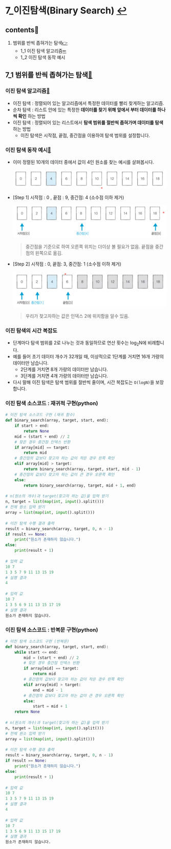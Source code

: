 # 7_이진탐색(Binary Search) [↩](../this_is_codingtest)

## contents📑<a id="contents"></a>

1. 범위를 반씩 좁혀가는 탐색[👉](#7_1)
   * 1_1 이진 탐색 알고리즘[✏](#6_1_1)
   * 1_2 이진 탐색 동작 예시

## 7_1 범위를 반씩 좁혀가는 탐색[📑](#contents)<a id="7_1"></a>

### 이진 탐색 알고리즘[📑](#contents)<a id="7_1_1"></a>

* 이진 탐색 : 정렬되어 있는 알고리즘에서 특정한 데이터를 빨리 찾게하는 알고리즘.
* 순차 탐색 : 리스트 안에 있는 특정한 **데이터를 찾기 위해 앞에서 부터 데이터를 하나씩 확인** 하는 방법
* 이진 탐색 : 정렬되어 있는 리스트에서 **탐색 범위를 절반씩 좁혀가며 데이터를 탐색** 하는 방법
  * 이진 탐색은 시작점, 끝점, 중간점을 이용하여 탐색 범위를 설정합니다. 

### 이진 탐색 동작 예시[📑](#contents)<a id="7_1_2"></a>

* 이미 정렬된 10개의 데이터 중에서 값이 4인 원소를 찾는 예시를 살펴봅시다.

  ![](./image/7_1_1-1.png)

* [Step 1] 시작점 : 0 , 끝점 : 9, 중간점: 4 (소수점 이하 제거)

  ![](./image/7_1_1-2.png)

  > 중간점을 기준으로 하여 오른쪽 위치는 더이상 볼 필요가 없음. 끝점을 중간점의 왼쪽으로 옮김.

* [Step 2] 시작점 : 0, 끝점: 3, 중간점: 1 (소수점 이하 제거)

  ![](./image/7_1_1-3.png)

  > 우리가 찾고자하는 값은 인덱스 2에 위치함을 알수 있음.

### 이진 탐색의 시간 복잡도

* 단계마다 탐색 범위를 2로 나누는 것과 동일하므로 연산 횟수는 log<sub>2</sub>N에 비례합니다. 
* 예를 들어 초기 데이터 개수가 32개일 때, 이상적으로 1단계를 거치면 16개 가량의 데이터만 남습니다.
  * 2단계를 거치면 8개 가량의 데이터만 남습니다. 
  * 3단계를 거치면 4개 가량의 데이터만 남습니다.
* 다시 말해 이진 탐색은 탐색 범위를 절반씩 줄이며, 시간 복잡도는 `O(logN)`을 보장합니다.  

### 이진 탐색 소스코드 : 재귀적 구현(python)

```python
# 이진 탐색 소스코드 구현 (재귀 함수)
def binary_search(array, target, start, end):
    if start > end:
        return None
    mid = (start + end) // 2
    # 찾은 경우 중간점 인덱스 반환
    if array[mid] == target:
        return mid
    # 중간점의 값보다 찾고자 하는 값이 작은 경우 왼쪽 확인
    elif array[mid] > target:
        return binary_search(array, target, start, mid - 1)
    # 중간점의 값보다 찾고자 하는 값이 큰 경우 오른쪽 확인
    else:
        return binary_search(array, target, mid + 1, end)

# n(원소의 개수)과 target(찾고자 하는 값)을 입력 받기
n, target = list(map(int, input().split()))
# 전체 원소 입력 받기
array = list(map(int, input().split()))

# 이진 탐색 수행 결과 출력
result = binary_search(array, target, 0, n - 1)
if result == None:
    print("원소가 존재하지 않습니다.")
else:
    print(result + 1)
    
# 입력 값   
10 7
1 3 5 7 9 11 13 15 19
# 실행 결과
4

# 입력 값
10 7
1 3 5 6 9 11 13 15 17 19
# 실행 결과
원소가 존재하지 않습니다.
```

### 이진 탐색 소스코드 : 반복문 구현(python)

```python
# 이진 탐색 소스코드 구현 (반복문)
def binary_search(array, target, start, end):
    while start <= end:
        mid = (start + end) // 2
        # 찾은 경우 중간점 인덱스 반환
        if array[mid] == target:
            return mid
        # 중간점의 값보다 찾고자 하는 값이 작은 경우 왼쪽 확인
        elif array[mid] > target:
            end = mid - 1
        # 중간점의 값보다 찾고자 하는 값이 큰 경우 오른쪽 확인
        else:
            start = mid + 1
    return None

# n(원소의 개수)과 target(찾고자 하는 값)을 입력 받기
n, target = list(map(int, input().split()))
# 전체 원소 입력 받기
array = list(map(int, input().split()))

# 이진 탐색 수행 결과 출력
result = binary_search(array, target, 0, n - 1)
if result == None:
    print("원소가 존재하지 않습니다.")
else:
    print(result + 1)
    
# 입력 값   
10 7
1 3 5 7 9 11 13 15 19
# 실행 결과
4

# 입력 값
10 7
1 3 5 6 9 11 13 15 17 19
# 실행 결과
원소가 존재하지 않습니다.
```
